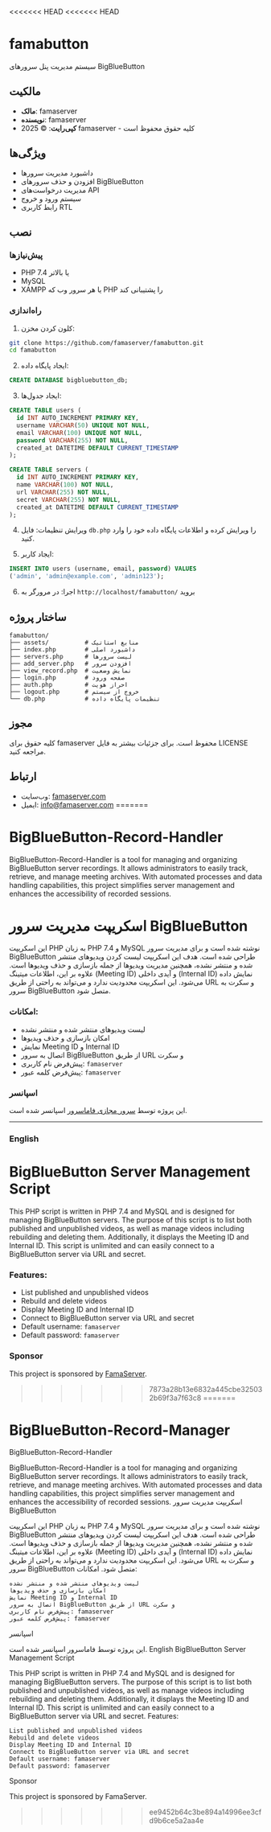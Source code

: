 <<<<<<< HEAD
<<<<<<< HEAD
# famabutton

سیستم مدیریت پنل سرورهای BigBlueButton

## مالکیت
- **مالک**: famaserver
- **نویسنده**: famaserver  
- **کپی‌رایت**: © 2025 famaserver - کلیه حقوق محفوظ است

## ویژگی‌ها
- داشبورد مدیریت سرورها
- افزودن و حذف سرورهای BigBlueButton
- مدیریت درخواست‌های API
- سیستم ورود و خروج
- رابط کاربری RTL

## نصب

### پیش‌نیازها
- PHP 7.4 یا بالاتر
- MySQL
- XAMPP یا هر سرور وب که PHP را پشتیبانی کند

### راه‌اندازی

1. کلون کردن مخزن:
```bash
git clone https://github.com/famaserver/famabutton.git
cd famabutton
```

2. ایجاد پایگاه داده:
```sql
CREATE DATABASE bigbluebutton_db;
```

3. ایجاد جدول‌ها:
```sql
CREATE TABLE users (
  id INT AUTO_INCREMENT PRIMARY KEY,
  username VARCHAR(50) UNIQUE NOT NULL,
  email VARCHAR(100) UNIQUE NOT NULL,
  password VARCHAR(255) NOT NULL,
  created_at DATETIME DEFAULT CURRENT_TIMESTAMP
);

CREATE TABLE servers (
  id INT AUTO_INCREMENT PRIMARY KEY,
  name VARCHAR(100) NOT NULL,
  url VARCHAR(255) NOT NULL,
  secret VARCHAR(255) NOT NULL,
  created_at DATETIME DEFAULT CURRENT_TIMESTAMP
);
```

4. ویرایش تنظیمات:
فایل `db.php` را ویرایش کرده و اطلاعات پایگاه داده خود را وارد کنید.

5. ایجاد کاربر:
```sql
INSERT INTO users (username, email, password) VALUES 
('admin', 'admin@example.com', 'admin123');
```

6. اجرا:
در مرورگر به `http://localhost/famabutton/` بروید

## ساختار پروژه
```
famabutton/
├── assets/          # منابع استاتیک
├── index.php        # داشبورد اصلی
├── servers.php      # لیست سرورها
├── add_server.php   # افزودن سرور
├── view_record.php  # نمایش وضعیت
├── login.php        # صفحه ورود
├── auth.php         # احراز هویت
├── logout.php       # خروج از سیستم
└── db.php           # تنظیمات پایگاه داده
```

## مجوز
کلیه حقوق برای famaserver محفوظ است. برای جزئیات بیشتر به فایل LICENSE مراجعه کنید.

## ارتباط
- وب‌سایت: [famaserver.com](https://famaserver.com)
- ایمیل: info@famaserver.com
=======
# BigBlueButton-Record-Handler
BigBlueButton-Record-Handler is a tool for managing and organizing BigBlueButton server recordings. It allows administrators to easily track, retrieve, and manage meeting archives. With automated processes and data handling capabilities, this project simplifies server management and enhances the accessibility of recorded sessions.
# اسکریپت مدیریت سرور BigBlueButton

این اسکریپت PHP به زبان PHP 7.4 و MySQL نوشته شده است و برای مدیریت سرور BigBlueButton طراحی شده است. هدف این اسکریپت لیست کردن ویدیوهای منتشر شده و منتشر نشده، همچنین مدیریت ویدیوها از جمله بازسازی و حذف ویدیوها است. علاوه بر این، اطلاعات میتینگ (Meeting ID) و آیدی داخلی (Internal ID) نمایش داده می‌شود. این اسکریپت محدودیت ندارد و می‌تواند به راحتی از طریق URL و سکرت به سرور BigBlueButton متصل شود.

### امکانات:
- لیست ویدیوهای منتشر شده و منتشر نشده
- امکان بازسازی و حذف ویدیوها
- نمایش Meeting ID و Internal ID
- اتصال به سرور BigBlueButton از طریق URL و سکرت
- پیش‌فرض نام کاربری: `famaserver`
- پیش‌فرض کلمه عبور: `famaserver`

### اسپانسر
این پروژه توسط [سرور مجازی فاماسرور](https://famaserver.com/vps/) اسپانسر شده است.

---

### English

# BigBlueButton Server Management Script

This PHP script is written in PHP 7.4 and MySQL and is designed for managing BigBlueButton servers. The purpose of this script is to list both published and unpublished videos, as well as manage videos including rebuilding and deleting them. Additionally, it displays the Meeting ID and Internal ID. This script is unlimited and can easily connect to a BigBlueButton server via URL and secret.

### Features:
- List published and unpublished videos
- Rebuild and delete videos
- Display Meeting ID and Internal ID
- Connect to BigBlueButton server via URL and secret
- Default username: `famaserver`
- Default password: `famaserver`

### Sponsor
This project is sponsored by [FamaServer](https://famaserver.com/vps/).
>>>>>>> 7873a28b13e6832a445cbe325032b69f3a7f63c8
=======
# BigBlueButton-Record-Manager
BigBlueButton-Record-Handler

BigBlueButton-Record-Handler is a tool for managing and organizing BigBlueButton server recordings. It allows administrators to easily track, retrieve, and manage meeting archives. With automated processes and data handling capabilities, this project simplifies server management and enhances the accessibility of recorded sessions.
اسکریپت مدیریت سرور BigBlueButton

این اسکریپت PHP به زبان PHP 7.4 و MySQL نوشته شده است و برای مدیریت سرور BigBlueButton طراحی شده است. هدف این اسکریپت لیست کردن ویدیوهای منتشر شده و منتشر نشده، همچنین مدیریت ویدیوها از جمله بازسازی و حذف ویدیوها است. علاوه بر این، اطلاعات میتینگ (Meeting ID) و آیدی داخلی (Internal ID) نمایش داده می‌شود. این اسکریپت محدودیت ندارد و می‌تواند به راحتی از طریق URL و سکرت به سرور BigBlueButton متصل شود.
امکانات:

    لیست ویدیوهای منتشر شده و منتشر نشده
    امکان بازسازی و حذف ویدیوها
    نمایش Meeting ID و Internal ID
    اتصال به سرور BigBlueButton از طریق URL و سکرت
    پیش‌فرض نام کاربری: famaserver
    پیش‌فرض کلمه عبور: famaserver

اسپانسر

این پروژه توسط فاماسرور اسپانسر شده است.
English
BigBlueButton Server Management Script

This PHP script is written in PHP 7.4 and MySQL and is designed for managing BigBlueButton servers. The purpose of this script is to list both published and unpublished videos, as well as manage videos including rebuilding and deleting them. Additionally, it displays the Meeting ID and Internal ID. This script is unlimited and can easily connect to a BigBlueButton server via URL and secret.
Features:

    List published and unpublished videos
    Rebuild and delete videos
    Display Meeting ID and Internal ID
    Connect to BigBlueButton server via URL and secret
    Default username: famaserver
    Default password: famaserver

Sponsor

This project is sponsored by FamaServer.
>>>>>>> ee9452b64c3be894a14996ee3cfd9b6ce5a2aa4e

